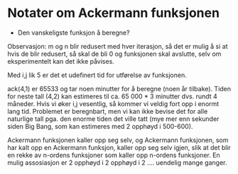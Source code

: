 # Notater om Ackermann funksjonen
- Den vanskeligste funksjon å beregne?

Observasjon: m og n blir redusert med hver iterasjon, så det er mulig å si at hvis de blir redusert, så skal de bli 0 og funksjonen skal avslutte, selv om eksperimentelt kan det ikke påvises.

Med i,j lik 5 er det et udefinert tid for utførelse av funksjonen.

ack(4,1) er 65533 og tar noen minutter for å beregne (noen år tilbake). Tiden for neste tall (4,2) kan estimeres til ca. 65 000 * 3 minutter dvs. rundt 4 måneder. Hvis vi øker i,j vesentlig, så kommer vi veldig fort opp i enormt lang tid. Problemet er beregnbart, men vi kan ikke bevise det for alle naturlige tall pga. den enorme tiden det ville tatt (mye mer enn sekunder siden Big Bang, som kan estimeres med 2 opphøyd i 500-600).

Ackermann funksjonen kaller opp seg selv, og Ackermann funksjonen, som har kalt opp en Ackermann funksjon, kaller opp seg selv igjen, slik at det blir en rekke av n-ordens funksjoner som kaller opp n-ordens funksjoner. En mulig assosiasjon er 2 opphøyd i 2 opphøyd i 2 .... uendelig mange ganger.
